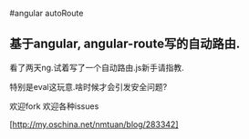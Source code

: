 #angular autoRoute

## 基于angular, angular-route写的自动路由.

看了两天ng.试着写了一个自动路由.js新手请指教.

特别是eval这玩意.啥时候才会引发安全问题?

欢迎fork 欢迎各种issues

[http://my.oschina.net/nmtuan/blog/283342]